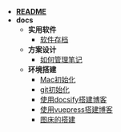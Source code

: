 - [**README**](README.md)
- **docs**
  - **实用软件**
    - [软件存档](docs/实用软件/软件存档.md)
  - **方案设计**
    - [如何管理笔记](docs/方案设计/如何管理笔记.md)
  - **环境搭建**
    - [Mac初始化](docs/环境搭建/Mac初始化.md)
    - [git初始化](docs/环境搭建/git初始化.md)
    - [使用docsify搭建博客](docs/环境搭建/使用docsify搭建博客.md)
    - [使用vuepress搭建博客](docs/环境搭建/使用vuepress搭建博客.md)
    - [图床的搭建](docs/环境搭建/图床的搭建.md)
